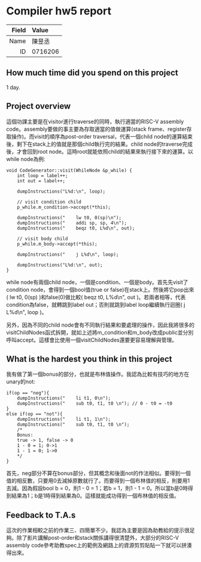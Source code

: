 # Compiler hw5 report

|Field|Value|
|-:|:-|
|Name|陳昱丞|
|ID|0716206|

## How much time did you spend on this project

1 day.

## Project overview

這個功課主要是在visitor進行traverse的同時，執行適當的RISC-V assembly code。assembly要做的事主要為存取適當的值做運算(stack frame、register存取操作)。而visit的順序為post-order traversal，代表一個child node的運算結束後，剩下在stack上的值就是那個child執行完的結果。child node的traverse完成後，才會回到root node。這時root就能依照child的結果來執行接下來的運算。以while node為例:

```
void CodeGenerator::visit(WhileNode &p_while) {
    int loop = label++;
    int out = label++;

    dumpInstructions("L%d:\n", loop);
    
    // visit condition child
    p_while.m_condition->accept(*this);
    
    dumpInstructions("    lw t0, 0(sp)\n");
    dumpInstructions("    addi sp, sp, 4\n");
    dumpInstructions("    beqz t0, L%d\n", out);
    
    // visit body child
    p_while.m_body->accept(*this);
    
    dumpInstructions("    j L%d\n", loop);

    dumpInstructions("L%d:\n", out);
}
```

while node有兩個child node，一個是condition、一個是body。首先先visit了condition node，會得到一個bool值(true or false)在stack上。然後將它pop出來( lw t0, 0(sp) )和false(0)做比較( beqz t0, L%d\n", out )。若兩者相等，代表condition為false，就轉跳到label out；否則就跳到label loop繼續執行迴圈( j L%d\n", loop )。

另外，因為不同的child node會有不同執行結果和要處理的操作，因此我將很多的visitChildNodes函式拆開，就如上述將m_condition和m_body改成public並分別呼叫accept。這樣會比使用一個visitChildNodes還要更容易理解與管理。

## What is the hardest you think in this project

我有做了第一個bonus的部分，也就是布林值操作。我認為比較有技巧的地方在unary的not:

```
if(op == "neg"){
    dumpInstructions("    li t1, 0\n");
    dumpInstructions("    sub t0, t1, t0 \n"); // 0 - t0 = -t0
}
else if(op == "not"){
    dumpInstructions("    li t1, 1\n");
    dumpInstructions("    sub t0, t1, t0 \n");
    /* 
    Bonus:
    true -> 1, false -> 0
    1 - 0 = 1; 0->1
    1 - 1 = 0; 1->0
    */
}
```

首先，neg部分不算在bonus部分，但其概念和後面not的作法相似。要得到一個值的相反數，只要用0去減掉原數就行了。而要得到一個布林值的相反，則要用1去減。因為假設bool b = 0，則1 - 0 = 1；若b = 1，則1 - 1 = 0。所以當b是0時得到結果為1；b是1時得到結果為0。這樣就能成功得到一個布林值的相反值。

## Feedback to T.A.s

這次的作業相較之前的作業三、四簡單不少。我認為主要是因為助教給的提示很足夠。除了影片講解post-order和stack關係講得很清楚外，大部分的RISC-V assembly code參考助教spec上的範例及網路上的資源剪剪貼貼一下就可以拼湊得出來。
